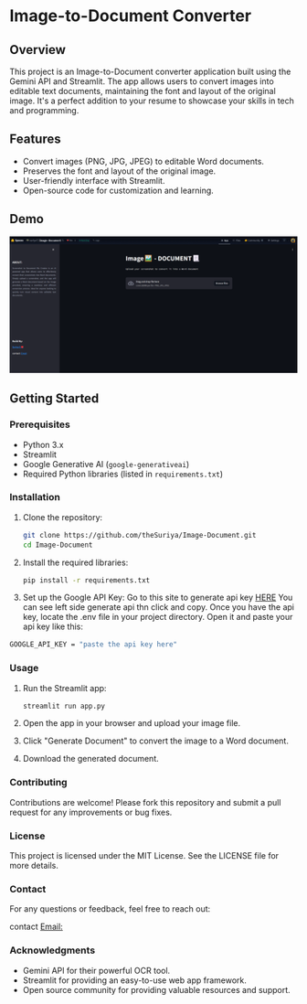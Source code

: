 # Image-to-Document Converter

## Overview

This project is an Image-to-Document converter application built using the Gemini API and Streamlit. The app allows users to convert images into editable text documents, maintaining the font and layout of the original image. It's a perfect addition to your resume to showcase your skills in tech and programming.

## Features

- Convert images (PNG, JPG, JPEG) to editable Word documents.
- Preserves the font and layout of the original image.
- User-friendly interface with Streamlit.
- Open-source code for customization and learning.

## Demo

![APP Screenshot](image-document.png)

## Getting Started

### Prerequisites

- Python 3.x
- Streamlit
- Google Generative AI (`google-generativeai`)
- Required Python libraries (listed in `requirements.txt`)

### Installation

1. Clone the repository:
    ```bash
    git clone https://github.com/theSuriya/Image-Document.git
    cd Image-Document
    ```

2. Install the required libraries:
    ```bash
    pip install -r requirements.txt
    ```

3. Set up the Google API Key:
    Go to this site to generate api key [HERE](https://aistudio.google.com) You can see left side generate api thn click and copy. Once you have the api key, locate the .env file in your project directory. Open it and paste your api key like this:
  ```bash
  GOOGLE_API_KEY = "paste the api key here"
  ```

### Usage

1. Run the Streamlit app:
    ```bash
    streamlit run app.py
    ```

2. Open the app in your browser and upload your image file.
3. Click "Generate Document" to convert the image to a Word document.
4. Download the generated document.

### Contributing
Contributions are welcome! Please fork this repository and submit a pull request for any improvements or bug fixes.

### License
This project is licensed under the MIT License. See the LICENSE file for more details.

### Contact
For any questions or feedback, feel free to reach out:

contact [Email:](thesuriya3@gamil.com)

### Acknowledgments
- Gemini API for their powerful OCR tool.
- Streamlit for providing an easy-to-use web app framework.
- Open source community for providing valuable resources and support.
